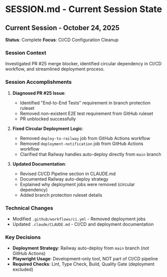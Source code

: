 # SESSION.md - Current Session State

## Current Session - October 24, 2025
**Status**: Complete
**Focus**: CI/CD Configuration Cleanup

### Session Context
Investigated PR #25 merge blocker, identified circular dependency in CI/CD workflow, and streamlined deployment process.

### Session Accomplishments
1. **Diagnosed PR #25 Issue**:
   - Identified "End-to-End Tests" requirement in branch protection ruleset
   - Removed non-existent E2E test requirement from GitHub ruleset
   - PR unblocked successfully

2. **Fixed Circular Deployment Logic**:
   - Removed `deploy-to-railway` job from GitHub Actions workflow
   - Removed `deployment-notification` job from GitHub Actions workflow
   - Clarified that Railway handles auto-deploy directly from `main` branch

3. **Updated Documentation**:
   - Revised CI/CD Pipeline section in CLAUDE.md
   - Documented Railway auto-deploy strategy
   - Explained why deployment jobs were removed (circular dependency)
   - Added branch protection ruleset details

### Technical Changes
- Modified `.github/workflows/ci.yml` - Removed deployment jobs
- Updated `.claude/CLAUDE.md` - CI/CD and deployment documentation

### Key Decisions
- **Deployment Strategy**: Railway auto-deploy from `main` branch (not GitHub Actions)
- **Playwright Usage**: Development-only tool, NOT part of CI/CD pipeline
- **Required Checks**: Lint, Type Check, Build, Quality Gate (deployment excluded)
